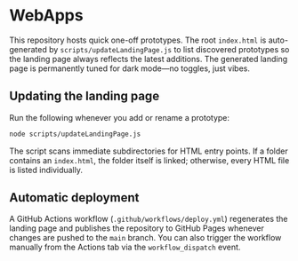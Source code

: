 # WebApps

This repository hosts quick one-off prototypes. The root `index.html` is auto-generated by `scripts/updateLandingPage.js` to list discovered prototypes so the landing page always reflects the latest additions. The generated landing page is permanently tuned for dark mode—no toggles, just vibes.

## Updating the landing page

Run the following whenever you add or rename a prototype:

```bash
node scripts/updateLandingPage.js
```

The script scans immediate subdirectories for HTML entry points. If a folder contains an `index.html`, the folder itself is linked; otherwise, every HTML file is listed individually.

## Automatic deployment

A GitHub Actions workflow (`.github/workflows/deploy.yml`) regenerates the landing page and publishes the repository to GitHub Pages whenever changes are pushed to the `main` branch. You can also trigger the workflow manually from the Actions tab via the `workflow_dispatch` event.
